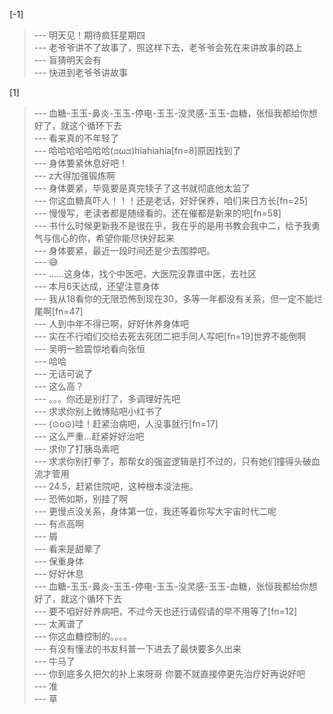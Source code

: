 
[-1] 
>--- 明天见！期待疯狂星期四<br>
>--- 老爷爷讲不了故事了，照这样下去，老爷爷会死在来讲故事的路上<br>
>--- 盲猜明天会有<br>
>--- 快进到老爷爷讲故事<br>

[1] 
>--- 血糖-玉玉-鼻炎-玉玉-停电-玉玉-没灵感-玉玉-血糖，张恒我都给你想好了，就这个循环下去<br>
>--- 看来真的不年轻了<br>
>--- 哈哈哈哈哈哈哈(ಡωಡ)hiahiahia[fn=8]原因找到了<br>
>--- 身体要紧休息好吧！<br>
>--- z大得加强锻炼啊<br>
>--- 身体要紧，毕竟要是真完犊子了这书就彻底他太监了<br>
>--- 你这血糖真吓人！！！还是老话，好好保养，咱们来日方长[fn=25]<br>
>--- 慢慢写，老读者都是随缘看的。还在催都是新来的吧[fn=58]<br>
>--- 书什么时候更新我不是很在乎，我在乎的是用书教会我中二，给予我勇气与信心的你，希望你能尽快好起来<br>
>--- 身体要紧，最近一段时间还是少去围脖吧。<br>
>--- 😅<br>
>--- ……这身体，找个中医吧，大医院没靠谱中医，去社区<br>
>--- 本月6天达成，还望注意身体<br>
>--- 我从18看你的无限恐怖到现在30，多等一年都没有关系，但一定不能烂尾啊[fn=47]<br>
>--- 人到中年不得已啊，好好休养身体吧<br>
>--- 实在不行咱们交给去死去死团二把手同人写吧[fn=19]世界不能倒啊<br>
>--- 吴明一脸震惊地看向张恒<br>
>--- 哈哈<br>
>--- 无话可说了<br>
>--- 这么高？<br>
>--- 。。。你还是别打了，多调理好先吧<br>
>--- 求求你别上微博贴吧小红书了<br>
>--- (⊙o⊙)哇！赶紧治病吧，人没事就行[fn=17]<br>
>--- 这么严重…赶紧好好治吧<br>
>--- 求你了打胰岛素吧<br>
>--- 求求你别打拳了，那帮女的强盗逻辑是打不过的，只有她们撞得头破血流才管用<br>
>--- 24.5，赶紧住院吧，这种根本没法拖。<br>
>--- 恐怖如斯，别挂了啊<br>
>--- 更慢点没关系，身体第一位，我还等着你写大宇宙时代二呢<br>
>--- 有点高啊<br>
>--- 屑<br>
>--- 看来是甜晕了<br>
>--- 保重身体<br>
>--- 好好休息<br>
>--- 血糖-玉玉-鼻炎-玉玉-停电-玉玉-没灵感-玉玉-血糖，张恒我都给你想好了，就这个循环下去<br>
>--- 要不咱好好养病吧，不过今天也还行请假请的早不用等了[fn=12]<br>
>--- 太离谱了<br>
>--- 你这血糖控制的。。。。<br>
>--- 有没有懂法的书友科普一下进去了最快要多久出来<br>
>--- 牛马了<br>
>--- 你到底多久把欠的补上来呀哥 你要不就直接停更先治疗好再说好吧<br>
>--- 准<br>
>--- 草<br>
